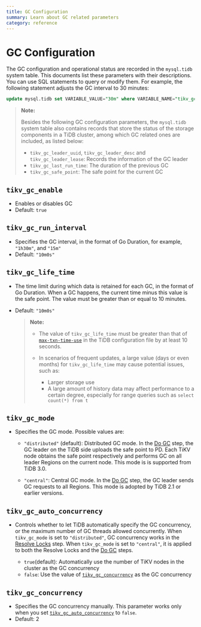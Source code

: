 ```yaml
---
title: GC Configuration
summary: Learn about GC related parameters
category: reference
---
```


# GC Configuration

The GC configuration and operational status are recorded in the `mysql.tidb` system table. This documents list these parameters with their descriptions. You can use SQL statements to query or modify them. For example, the following statement adjusts the GC interval to 30 minutes:

```sql
update mysql.tidb set VARIABLE_VALUE="30m" where VARIABLE_NAME="tikv_gc_run_interval";
```

> **Note:**
>
> Besides the following GC configuration parameters, the `mysql.tidb` system table also contains records that store the status of the storage components in a TiDB cluster, among which GC related ones are included, as listed below:
>
> - `tikv_gc_leader_uuid`, `tikv_gc_leader_desc` and `tikv_gc_leader_lease`: Records the information of the GC leader
> - `tikv_gc_last_run_time`: The duration of the previous GC
> - `tikv_gc_safe_point`: The safe point for the current GC

## `tikv_gc_enable`

- Enables or disables GC
- Default: `true`

## `tikv_gc_run_interval`

- Specifies the GC interval, in the format of Go Duration, for example, `"1h30m"`, and `"15m"`
- Default: `"10m0s"`

## `tikv_gc_life_time`

- The time limit during which data is retained for each GC, in the format of Go Duration. When a GC happens, the current time minus this value is the safe point. The value must be greater than or equal to 10 minutes.
- Default: `"10m0s"`

    > **Note:**
    >
    > - The value of `tikv_gc_life_time` must be greater than that of [`max-txn-time-use`](/reference/configuration/tidb-server/configuration-file/#max-txn-time-use) in the TiDB configuration file by at least 10 seconds.
    >
    > - In scenarios of frequent updates, a large value (days or even months) for `tikv_gc_life_time` may cause potential issues, such as:
    >    - Larger storage use
    >    - A large amount of history data may affect performance to a certain degree, especially for range queries such as `select count(*) from t`

## `tikv_gc_mode`

- Specifies the GC mode. Possible values are:

    - `"distributed"` (default): Distributed GC mode. In the [Do GC](/reference/garbage-collection/overview.md#do-gc) step, the GC leader on the TiDB side uploads the safe point to PD. Each TiKV node obtains the safe point respectively and performs GC on all leader Regions on the current node. This mode is is supported from TiDB 3.0.

    - `"central"`: Central GC mode. In the [Do GC](/reference/garbage-collection/overview.md#do-gc) step, the GC leader sends GC requests to all Regions. This mode is adopted by TiDB 2.1 or earlier versions.

## `tikv_gc_auto_concurrency`

- Controls whether to let TiDB automatically specify the GC concurrency, or the maximum number of GC threads allowed concurrently. When `tikv_gc_mode` is set to `"distributed"`, GC concurrency works in the [Resolve Locks](/reference/garbage-collection/overview.md#resolve-locks) step. When `tikv_gc_mode` is set to `"central"`, it is applied to both the Resolve Locks and the [Do GC](/reference/garbage-collection/overview.md#do-gc) steps.

    - `true`(default): Automatically use the number of TiKV nodes in the cluster as the GC concurrency
    - `false`: Use the value of [`tikv_gc_concurrency`](#tikv-gc-concurrency) as the GC concurrency

## `tikv_gc_concurrency`

- Specifies the GC concurrency manually. This parameter works only when you set [`tikv_gc_auto_concurrency`](#tikv-gc-auto-concurrency) to `false`.
- Default: 2